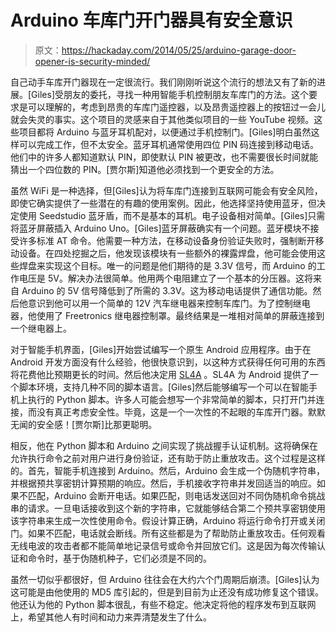 # Arduino 车库门开门器具有安全意识

> 原文：<https://hackaday.com/2014/05/25/arduino-garage-door-opener-is-security-minded/>

自己动手车库开门器现在一定很流行。我们刚刚听说这个流行的想法又有了新的进展。[Giles]受朋友的委托，寻找一种用智能手机控制朋友车库门的方法。这个要求是可以理解的，考虑到昂贵的车库门遥控器，以及昂贵遥控器上的按钮过一会儿就会失灵的事实。这个项目的灵感来自于其他类似项目的一些 YouTube 视频。这些项目都将 Arduino 与蓝牙耳机配对，以便通过手机控制门。[Giles]明白虽然这样可以完成工作，但不太安全。蓝牙耳机通常使用四位 PIN 码连接到移动电话。他们中的许多人都知道默认 PIN，即使默认 PIN 被更改，也不需要很长时间就能猜出一个四位数的 PIN。[贾尔斯]知道他必须找到一个更安全的方法。

虽然 WiFi 是一种选择，但[Giles]认为将车库门连接到互联网可能会有安全风险，即使它确实提供了一些潜在的有趣的使用案例。因此，他选择坚持使用蓝牙，但决定使用 Seedstudio 蓝牙盾，而不是基本的耳机。电子设备相对简单。[Giles]只需将蓝牙屏蔽插入 Arduino Uno。[Giles]蓝牙屏蔽确实有一个问题。蓝牙模块不接受许多标准 AT 命令。他需要一种方法，在移动设备身份验证失败时，强制断开移动设备。在四处挖掘之后，他发现该模块有一些额外的裸露焊盘，他可能会使用这些焊盘来实现这个目标。唯一的问题是他们期待的是 3.3V 信号，而 Arduino 的工作电压是 5V。解决办法很简单。他用两个电阻建立了一个基本的分压器。这将来自 Arduino 的 5V 信号降低到了所需的 3.3V。这为移动电话提供了通信功能。然后他意识到他可以用一个简单的 12V 汽车继电器来控制车库门。为了控制继电器，他使用了 Freetronics 继电器控制罩。最终结果是一堆相对简单的屏蔽连接到一个继电器上。

对于智能手机界面，[Giles]开始尝试编写一个原生 Android 应用程序。由于在 Android 开发方面没有什么经验，他很快意识到，以这种方式获得任何可用的东西将花费他比预期更长的时间。然后他决定用 [SL4A](http://en.wikipedia.org/wiki/Scripting_Layer_for_Android "Scripting language for android") 。SL4A 为 Android 提供了一个脚本环境，支持几种不同的脚本语言。[Giles]然后能够编写一个可以在智能手机上执行的 Python 脚本。许多人可能会想写一个非常简单的脚本，只打开门并连接，而没有真正考虑安全性。毕竟，这是一个一次性的不起眼的车库开门器。默默无闻的安全感！[贾尔斯]比那更聪明。

相反，他在 Python 脚本和 Arduino 之间实现了挑战握手认证机制。这将确保在允许执行命令之前对用户进行身份验证，还有助于防止重放攻击。这个过程是这样的。首先，智能手机连接到 Arduino。然后，Arduino 会生成一个伪随机字符串，并根据预共享密钥计算预期的响应。然后，手机接收字符串并发回适当的响应。如果不匹配，Arduino 会断开电话。如果匹配，则电话发送回对不同伪随机命令挑战串的请求。一旦电话接收到这个新的字符串，它就能够结合第二个预共享密钥使用该字符串来生成一次性使用命令。假设计算正确，Arduino 将运行命令打开或关闭门。如果不匹配，电话就会断线。所有这些都是为了帮助防止重放攻击。任何观看无线电波的攻击者都不能简单地记录信号或命令并回放它们。这是因为每次传输认证和命令时，基于伪随机种子，它们必须是不同的。

虽然一切似乎都很好，但 Arduino 往往会在大约六个门周期后崩溃。[Giles]认为这可能是由他使用的 MD5 库引起的，但是到目前为止还没有成功修复这个错误。他还认为他的 Python 脚本很乱，有些不稳定。他决定将他的程序发布到互联网上，希望其他人有时间和动力来弄清楚发生了什么。